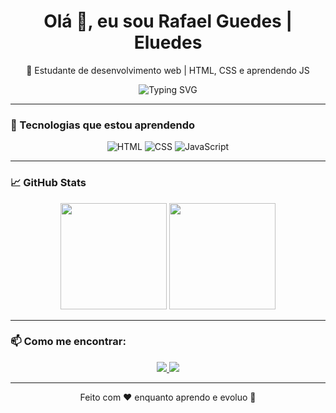 <h1 align="center">Olá 👋, eu sou Rafael Guedes | Eluedes</h1>
<p align="center">🌱 Estudante de desenvolvimento web | HTML, CSS e aprendendo JS</p>

<p align="center">
  <img src="https://readme-typing-svg.herokuapp.com?font=Fira+Code&weight=600&size=22&pause=1000&color=F79A00&width=435&lines=Estudante+Fullstack+em+formação;Amante+de+Animes+e+Jogos🎮;" alt="Typing SVG" />
</p>

---

### 🚀 Tecnologias que estou aprendendo

<div align="center">
  
![HTML](https://img.shields.io/badge/HTML-5E44?style=flat-square&logo=html5&logoColor=white&color=E34F26)
![CSS](https://img.shields.io/badge/CSS-3?style=flat-square&logo=css3&logoColor=white&color=1572B6)
![JavaScript](https://img.shields.io/badge/JavaScript-ES6?style=flat-square&logo=javascript&logoColor=white&color=F7DF1E)

</div>

---

### 📈 GitHub Stats

<div align="center">
  <img height="170" src="https://github-readme-stats.vercel.app/api?username=eluedes&show_icons=true&theme=dracula" />
  <img height="170" src="https://github-readme-stats.vercel.app/api/top-langs/?username=eluedes&layout=compact&theme=dracula"/>
</div>

---

### 📫 Como me encontrar:

<p align="center">
  <a href="https://instagram.com/rafael_guedees" target="_blank">
    <img src="https://img.shields.io/badge/Instagram-%23E4405F.svg?style=for-the-badge&logo=instagram&logoColor=white" />
  </a>
  <a href="https://discord.com/users/491667607817027606" target="_blank">
    <img src="https://img.shields.io/badge/Discord-%237289DA.svg?style=for-the-badge&logo=discord&logoColor=white" />
  </a>
</p>

---

<p align="center">
  Feito com ❤️ enquanto aprendo e evoluo 🧠
</p>
